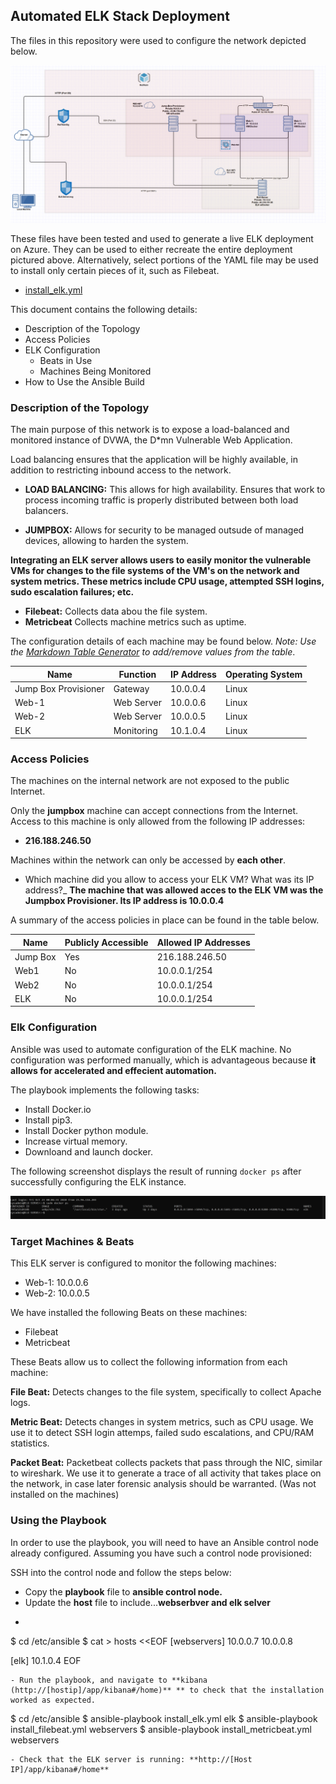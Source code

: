 ## Automated ELK Stack Deployment

The files in this repository were used to configure the network depicted below.

![](Images/Network_Diagram.png)

These files have been tested and used to generate a live ELK deployment on Azure. They can be used to either recreate the entire deployment pictured above. Alternatively, select portions of the YAML file may be used to install only certain pieces of it, such as Filebeat.
- [install_elk.yml](Playbooks/install_elk.yml)

This document contains the following details:
- Description of the Topology
- Access Policies
- ELK Configuration
  - Beats in Use
  - Machines Being Monitored
- How to Use the Ansible Build


### Description of the Topology

The main purpose of this network is to expose a load-balanced and monitored instance of DVWA, the D*mn Vulnerable Web Application.

Load balancing ensures that the application will be highly available, in addition to restricting inbound access to the network.

- **LOAD BALANCING:** This allows for high availability. Ensures that work to process incoming traffic is properly distributed between both load balancers.

- **JUMPBOX:** Allows for security to be managed outsude of managed devices, allowing to harden the system.

**Integrating an ELK server allows users to easily monitor the vulnerable VMs for changes to the file systems of the VM's on the network and system metrics. These metrics include CPU usage, attempted SSH logins, sudo escalation failures; etc.**

- **Filebeat:** Collects data abou the file system.
- **Metricbeat** Collects machine metrics such as uptime. 

The configuration details of each machine may be found below.
_Note: Use the [Markdown Table Generator](http://www.tablesgenerator.com/markdown_tables) to add/remove values from the table_.

| Name                 | Function   | IP Address | Operating System |
| ---------------------|------------|------------|------------------|
| Jump Box Provisioner | Gateway    | 10.0.0.4   | Linux            |
| Web-1                | Web Server | 10.0.0.6   | Linux            |
| Web-2                | Web Server | 10.0.0.5   | Linux            |
| ELK                  | Monitoring | 10.1.0.4   | Linux            |

### Access Policies

The machines on the internal network are not exposed to the public Internet. 

Only the **jumpbox** machine can accept connections from the Internet. Access to this machine is only allowed from the following IP addresses:
- **216.188.246.50**

Machines within the network can only be accessed by **each other**.
- Which machine did you allow to access your ELK VM? What was its IP address?_
**The machine that was allowed acces to the ELK VM was the Jumpbox Provisioner. Its IP address is 10.0.0.4** 

A summary of the access policies in place can be found in the table below.

| Name     | Publicly Accessible | Allowed IP Addresses |
|----------|---------------------|----------------------|
| Jump Box | Yes                 | 216.188.246.50       |
| Web1     | No                  | 10.0.0.1/254         |
| Web2     | No                  | 10.0.0.1/254         |
| ELK      | No                  | 10.0.0.1/254         |

### Elk Configuration

Ansible was used to automate configuration of the ELK machine. No configuration was performed manually, which is advantageous because **it allows for accelerated and effecient automation.**

The playbook implements the following tasks:
- Install Docker.io
- Install pip3.
- Install Docker python module.
- Increase virtual memory.
- Downloand and launch docker. 

The following screenshot displays the result of running `docker ps` after successfully configuring the ELK instance.

![](Images/docker_ps_output.png)

### Target Machines & Beats
This ELK server is configured to monitor the following machines: 
- Web-1: 10.0.0.6
- Web-2: 10.0.0.5

We have installed the following Beats on these machines:
- Filebeat
- Metricbeat

These Beats allow us to collect the following information from each machine:

**File Beat:** Detects changes to the file system, specifically to collect Apache logs.

**Metric Beat:** Detects changes in system metrics, such as CPU usage. We use it to detect SSH login attemps, failed sudo escalations, and CPU/RAM statistics. 

**Packet Beat:** Packetbeat collects packets that pass through the NIC, similar to wireshark. We use it to generate a trace of all activity that takes place on the network, in case later forensic analysis should be warranted. (Was not installed on the machines)


### Using the Playbook
In order to use the playbook, you will need to have an Ansible control node already configured. Assuming you have such a control node provisioned: 

SSH into the control node and follow the steps below:
- Copy the **playbook** file to **ansible control node.**
- Update the **host** file to include...**webserbver and elk selver**
- ```
$ cd /etc/ansible
$ cat > hosts <<EOF
[webservers]
10.0.0.7
10.0.0.8

[elk]
10.1.0.4
EOF
```
- Run the playbook, and navigate to **kibana (http://[hostip]/app/kibana#/home)** ** to check that the installation worked as expected.

```
 $ cd /etc/ansible
 $ ansible-playbook install_elk.yml elk
 $ ansible-playbook install_filebeat.yml webservers
 $ ansible-playbook install_metricbeat.yml webservers
 ```
 - Check that the ELK server is running: **http://[Host IP]/app/kibana#/home**
